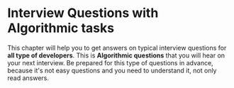 Interview Questions with Algorithmic tasks
=========


This chapter will help you to get answers on typical interview questions for **all type of developers**.
This is **Algorithmic questions** that you will hear on your next interview.
Be prepared for this type of questions in advance, because it's not easy questions and you need to understand it, not only read answers.
